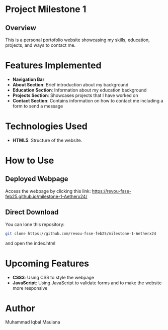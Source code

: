 # Project Milestone 1

## Overview 
This is a personal portofolio website showcasing my skills, education, projects, and ways to contact me. 

# Features Implemented 
- **Navigation Bar**
- **About Section**: Brief introduction about my background
- **Education Section**: Information about my education background
- **Projects Section**: Showcases projects that I have worked on
- **Contact Section**: Contains information on how to contact me including a form to send a message



# Technologies Used
- **HTML5**: Structure of the website.

# How to Use

## Deployed Webpage

Access the webpage by clicking this link: https://revou-fsse-feb25.github.io/milestone-1-Aetherx24/

## Direct Download

You can lone this repository:
```sh
git clone https://github.com/revou-fsse-feb25/milestone-1-Aetherx24
```
and open the index.html 


# Upcoming Features
- **CSS3**: Using CSS to style the webpage
- **JavaScript**: Using JavaScript to validate forms and to make the website more responsive

# Author
Muhammad Iqbal Maulana